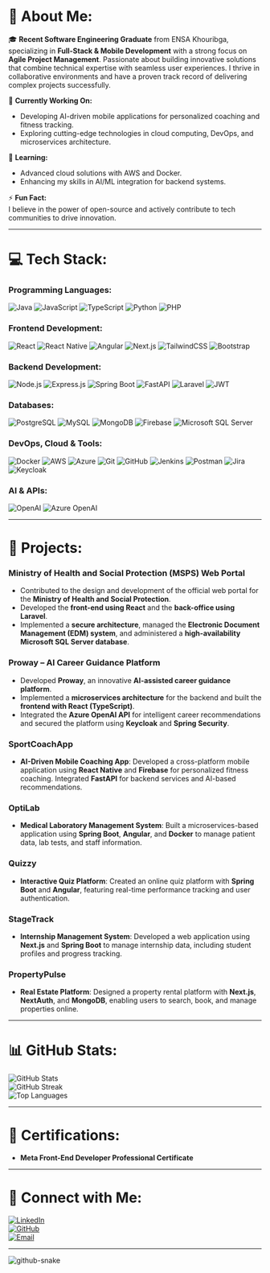 # 💫 About Me:
🎓 **Recent Software Engineering Graduate** from ENSA Khouribga, specializing in **Full-Stack & Mobile Development** with a strong focus on **Agile Project Management**. Passionate about building innovative solutions that combine technical expertise with seamless user experiences. I thrive in collaborative environments and have a proven track record of delivering complex projects successfully.

🔭 **Currently Working On:**  
- Developing AI-driven mobile applications for personalized coaching and fitness tracking.  
- Exploring cutting-edge technologies in cloud computing, DevOps, and microservices architecture.

🌱 **Learning:**  
- Advanced cloud solutions with AWS and Docker.  
- Enhancing my skills in AI/ML integration for backend systems.

⚡ **Fun Fact:**  
I believe in the power of open-source and actively contribute to tech communities to drive innovation.

---

# 💻 Tech Stack:

### **Programming Languages:**
![Java](https://img.shields.io/badge/java-%23ED8B00.svg?style=for-the-badge&logo=openjdk&logoColor=white)
![JavaScript](https://img.shields.io/badge/javascript-%23323330.svg?style=for-the-badge&logo=javascript&logoColor=%23F7DF1E)
![TypeScript](https://img.shields.io/badge/typescript-%23007ACC.svg?style=for-the-badge&logo=typescript&logoColor=white)
![Python](https://img.shields.io/badge/python-3670A0?style=for-the-badge&logo=python&logoColor=ffdd54)
![PHP](https://img.shields.io/badge/php-%23777BB4.svg?style=for-the-badge&logo=php&logoColor=white)

### **Frontend Development:**
![React](https://img.shields.io/badge/react-%2320232a.svg?style=for-the-badge&logo=react&logoColor=%2361DAFB)
![React Native](https://img.shields.io/badge/react_native-%2320232a.svg?style=for-the-badge&logo=react&logoColor=%2361DAFB)
![Angular](https://img.shields.io/badge/angular-%23DD0031.svg?style=for-the-badge&logo=angular&logoColor=white)
![Next.js](https://img.shields.io/badge/Next-black?style=for-the-badge&logo=next.js&logoColor=white)
![TailwindCSS](https://img.shields.io/badge/tailwindcss-%2338B2AC.svg?style=for-the-badge&logo=tailwind-css&logoColor=white)
![Bootstrap](https://img.shields.io/badge/bootstrap-%238511FA.svg?style=for-the-badge&logo=bootstrap&logoColor=white)

### **Backend Development:**
![Node.js](https://img.shields.io/badge/node.js-6DA55F?style=for-the-badge&logo=node.js&logoColor=white)
![Express.js](https://img.shields.io/badge/express.js-%23404d59.svg?style=for-the-badge&logo=express&logoColor=%2361DAFB)
![Spring Boot](https://img.shields.io/badge/spring-%236DB33F.svg?style=for-the-badge&logo=spring&logoColor=white)
![FastAPI](https://img.shields.io/badge/FastAPI-005571?style=for-the-badge&logo=fastapi)
![Laravel](https://img.shields.io/badge/laravel-%23FF2D20.svg?style=for-the-badge&logo=laravel&logoColor=white)
![JWT](https://img.shields.io/badge/JWT-black?style=for-the-badge&logo=JSON%20web%20tokens)

### **Databases:**
![PostgreSQL](https://img.shields.io/badge/postgres-%23316192.svg?style=for-the-badge&logo=postgresql&logoColor=white)
![MySQL](https://img.shields.io/badge/mysql-4479A1.svg?style=for-the-badge&logo=mysql&logoColor=white)
![MongoDB](https://img.shields.io/badge/MongoDB-%234ea94b.svg?style=for-the-badge&logo=mongodb&logoColor=white)
![Firebase](https://img.shields.io/badge/firebase-a08021?style=for-the-badge&logo=firebase&logoColor=ffcd34)
![Microsoft SQL Server](https://img.shields.io/badge/Microsoft%20SQL%20Server-CC2927?style=for-the-badge&logo=microsoft%20sql%20server&logoColor=white)

### **DevOps, Cloud & Tools:**
![Docker](https://img.shields.io/badge/docker-%230db7ed.svg?style=for-the-badge&logo=docker&logoColor=white)
![AWS](https://img.shields.io/badge/AWS-%23FF9900.svg?style=for-the-badge&logo=amazon-aws&logoColor=white)
![Azure](https://img.shields.io/badge/Azure-%230078D4.svg?style=for-the-badge&logo=microsoft-azure&logoColor=white)
![Git](https://img.shields.io/badge/git-%23F05033.svg?style=for-the-badge&logo=git&logoColor=white)
![GitHub](https://img.shields.io/badge/github-%23121011.svg?style=for-the-badge&logo=github&logoColor=white)
![Jenkins](https://img.shields.io/badge/jenkins-%232C5263.svg?style=for-the-badge&logo=jenkins&logoColor=white)
![Postman](https://img.shields.io/badge/Postman-FF6C37?style=for-the-badge&logo=postman&logoColor=white)
![Jira](https://img.shields.io/badge/jira-%230A0FFF.svg?style=for-the-badge&logo=jira&logoColor=white)
![Keycloak](https://img.shields.io/badge/Keycloak-222222?style=for-the-badge&logo=keycloak&logoColor=white)

### **AI & APIs:**
![OpenAI](https://img.shields.io/badge/OpenAI-412991?style=for-the-badge&logo=openai&logoColor=white)
![Azure OpenAI](https://img.shields.io/badge/Azure%20OpenAI-0078D4?style=for-the-badge&logo=microsoft-azure&logoColor=white)

---

# 🚀 Projects:

### **Ministry of Health and Social Protection (MSPS) Web Portal**  
- Contributed to the design and development of the official web portal for the **Ministry of Health and Social Protection**.  
- Developed the **front-end using React** and the **back-office using Laravel**.  
- Implemented a **secure architecture**, managed the **Electronic Document Management (EDM) system**, and administered a **high-availability Microsoft SQL Server database**.

### **Proway – AI Career Guidance Platform**  
- Developed **Proway**, an innovative **AI-assisted career guidance platform**.  
- Implemented a **microservices architecture** for the backend and built the **frontend with React (TypeScript)**.  
- Integrated the **Azure OpenAI API** for intelligent career recommendations and secured the platform using **Keycloak** and **Spring Security**.

### **SportCoachApp**  
- **AI-Driven Mobile Coaching App**: Developed a cross-platform mobile application using **React Native** and **Firebase** for personalized fitness coaching. Integrated **FastAPI** for backend services and AI-based recommendations.

### **OptiLab**  
- **Medical Laboratory Management System**: Built a microservices-based application using **Spring Boot**, **Angular**, and **Docker** to manage patient data, lab tests, and staff information.

### **Quizzy**  
- **Interactive Quiz Platform**: Created an online quiz platform with **Spring Boot** and **Angular**, featuring real-time performance tracking and user authentication.

### **StageTrack**  
- **Internship Management System**: Developed a web application using **Next.js** and **Spring Boot** to manage internship data, including student profiles and progress tracking.

### **PropertyPulse**  
- **Real Estate Platform**: Designed a property rental platform with **Next.js**, **NextAuth**, and **MongoDB**, enabling users to search, book, and manage properties online.

---

# 📊 GitHub Stats:
![GitHub Stats](https://github-readme-stats.vercel.app/api?username=mehdihilali&theme=radical&hide_border=false&include_all_commits=false&count_private=false)  
![GitHub Streak](https://github-readme-streak-stats.herokuapp.com/?user=mehdihilali&theme=radical&hide_border=false)  
![Top Languages](https://github-readme-stats.vercel.app/api/top-langs/?username=mehdihilali&theme=radical&hide_border=false&layout=compact)

---

# 📜 Certifications:
- **Meta Front-End Developer Professional Certificate**

---

# 🤝 Connect with Me:
[![LinkedIn](https://img.shields.io/badge/LinkedIn-0077B5?style=for-the-badge&logo=linkedin&logoColor=white)](https://www.linkedin.com/in/elhilali-elmehdi-0356b22ba/)  
[![GitHub](https://img.shields.io/badge/GitHub-100000?style=for-the-badge&logo=github&logoColor=white)](https://github.com/mehdihilali)  
[![Email](https://img.shields.io/badge/Email-D14836?style=for-the-badge&logo=gmail&logoColor=white)](mailto:elhilali.elmehdi.edu@gmail.com)

---

<picture>
  <source media="(prefers-color-scheme: dark)" srcset="https://raw.githubusercontent.com/tobiasmeyhoefer/tobiasmeyhoefer/output/github-snake-dark.svg" />
  <source media="(prefers-color-scheme: light)" srcset="https://raw.githubusercontent.com/tobiasmeyhoefer/tobiasmeyhoefer/output/github-snake.svg" />
  <img alt="github-snake" src="https://raw.githubusercontent.com/tobiasmeyhoefer/tobiasmeyhoefer/output/github-snake.svg" />
</picture>
